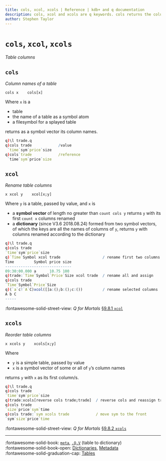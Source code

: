 ```yaml
---
title: cols, xcol, xcols | Reference | kdb+ and q documentation
description: cols, xcol and xcols are q keywords. cols returns the column names of a table. xcol renames tablecolumns. xcols reorders table columns. 
author: Stephen Taylor
---
```

# `cols`, `xcol`, `xcols`


_Table columns_



## `cols`

_Column names of a table_

```syntax
cols x    cols[x]
```

Where `x` is a 

-    table
-    the name of a table as a symbol atom
-    a filesymbol for a splayed table

returns as a symbol vector its column names. 

```q
q)\l trade.q
q)cols trade            /value
 `time`sym`price`size
q)cols`trade            /reference
 `time`sym`price`size
```


## `xcol`

_Rename table columns_

```syntax
x xcol y    xcol[x;y]
```

Where `y` is a table, passed by value, and `x` is 

-   a **symbol vector** of length no greater than `count cols y` returns `y` with its first `count x` columns renamed
-   a **dictionary** (since V3.6 2018.08.24) formed from two symbol vectors, of which the keys are all the names of columns of `y`, returns `y` with columns renamed according to the dictionary

```q
q)\l trade.q
q)cols trade
`time`sym`price`size
q)`Time`Symbol xcol trade                   / rename first two columns
Time         Symbol price size
------------------------------
09:30:00.000 a      10.75 100
q)trade:`Time`Symbol`Price`Size xcol trade  / rename all and assign
q)cols trade
`Time`Symbol`Price`Size
q)(`a`c!`A`C)xcol([]a:();b:();c:())         / rename selected columns
A b C
-----
```

:fontawesome-solid-street-view:
_Q for Mortals_
[§9.8.1 `xcol`](/q4m3/9_Queries_q-sql/#981-xcol)


## `xcols`

_Reorder table columns_

```syntax
x xcols y    xcols[x;y]
```

Where 

-   `y` is a simple table, passed by value
-   `x` is a symbol vector of some or all of `y`’s column names

returns `y` with `x` as its first column/s.

```q
q)\l trade.q
q)cols trade
`time`sym`price`size
q)trade:xcols[reverse cols trade;trade]  / reverse cols and reassign trade
q)cols trade
`size`price`sym`time
q)cols trade:`sym xcols trade            / move sym to the front
`sym`size`price`time
```

:fontawesome-solid-street-view:
_Q for Mortals_
[§9.8.2 `xcols`](/q4m3/9_Queries_q-sql/#982-xcols)


----
:fontawesome-solid-book: 
[`meta`](meta.md), 
[`.Q.V`](dotq.md#v-table-to-dict) (table to dictionary)
<br>
:fontawesome-solid-book-open:
[Dictionaries](../basics/dictsandtables.md), 
[Metadata](../basics/metadata.md)
<br>
:fontawesome-solid-graduation-cap:
[Tables](../kb/faq.md)